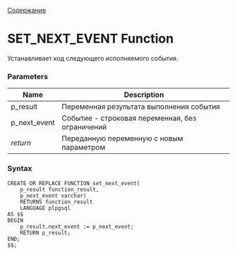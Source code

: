 [Содержание](index.md)

# **SET_NEXT_EVENT Function**
Устанавливает код следующего исполняемого события.

### Parameters
| Name         | Description                                     |
|--------------|-------------------------------------------------|
| p_result     | Переменная результата выполнения события        |
| p_next_event | Событие - строковая переменная, без ограничений |
| *return*     | Переданную переменную с новым параметром        |

### Syntax
    CREATE OR REPLACE FUNCTION set_next_event(
        p_result function_result,
        p_next_event varchar)
        RETURNS function_result
        LANGUAGE plpgsql
    AS $$
    BEGIN
        p_result.next_event := p_next_event;
        RETURN p_result;
    END;
    $$;
